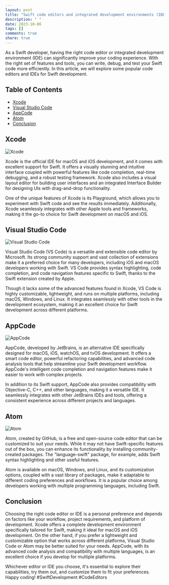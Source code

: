 ```yaml
---
layout: post
title: "Swift code editors and integrated development environments (IDEs)"
description: " "
date: 2023-10-06
tags: []
comments: true
share: true
---
```


As a Swift developer, having the right code editor or integrated development environment (IDE) can significantly improve your coding experience. With the right set of features and tools, you can write, debug, and test your Swift code more efficiently. In this article, we will explore some popular code editors and IDEs for Swift development.

## Table of Contents
- [Xcode](#xcode)
- [Visual Studio Code](#visual-studio-code)
- [AppCode](#appcode)
- [Atom](#atom)
- [Conclusion](#conclusion)

## Xcode

![Xcode](https://example.com/images/xcode.png)

Xcode is the official IDE for macOS and iOS development, and it comes with excellent support for Swift. It offers a visually stunning and intuitive interface coupled with powerful features like code completion, real-time debugging, and a robust testing framework. Xcode also includes a visual layout editor for building user interfaces and an integrated Interface Builder for designing UIs with drag-and-drop functionality.

One of the unique features of Xcode is its Playground, which allows you to experiment with Swift code and see the results immediately. Additionally, Xcode seamlessly integrates with other Apple tools and frameworks, making it the go-to choice for Swift development on macOS and iOS.

## Visual Studio Code

![Visual Studio Code](https://example.com/images/vscode.png)

Visual Studio Code (VS Code) is a versatile and extensible code editor by Microsoft. Its strong community support and vast collection of extensions make it a preferred choice for many developers, including iOS and macOS developers working with Swift. VS Code provides syntax highlighting, code completion, and code navigation features specific to Swift, thanks to the Swift extension created by Apple.

Though it lacks some of the advanced features found in Xcode, VS Code is highly customizable, lightweight, and runs on multiple platforms, including macOS, Windows, and Linux. It integrates seamlessly with other tools in the development ecosystem, making it an excellent choice for Swift development across different platforms.

## AppCode

![AppCode](https://example.com/images/appcode.png)

AppCode, developed by JetBrains, is an alternative IDE specifically designed for macOS, iOS, watchOS, and tvOS development. It offers a smart code editor, powerful refactoring capabilities, and advanced code analysis tools that help streamline your Swift development workflow. AppCode's intelligent code completion and navigation features make it easier to work with complex projects.

In addition to its Swift support, AppCode also provides compatibility with Objective-C, C++, and other languages, making it a versatile IDE. It seamlessly integrates with other JetBrains IDEs and tools, offering a consistent experience across different projects and languages.

## Atom

![Atom](https://example.com/images/atom.png)

Atom, created by GitHub, is a free and open-source code editor that can be customized to suit your needs. While it may not have Swift-specific features out of the box, you can enhance its functionality by installing community-created packages. The "language-swift" package, for example, adds Swift syntax highlighting and other useful features.

Atom is available on macOS, Windows, and Linux, and its customization options, coupled with a vast library of packages, make it adaptable to different coding preferences and workflows. It is a popular choice among developers working with multiple programming languages, including Swift.

## Conclusion

Choosing the right code editor or IDE is a personal preference and depends on factors like your workflow, project requirements, and platform of development. Xcode offers a complete development environment specifically tailored for Swift, making it ideal for macOS and iOS development. On the other hand, if you prefer a lightweight and customizable option that works across different platforms, Visual Studio Code or Atom may be better suited for your needs. AppCode, with its advanced code analysis and compatibility with multiple languages, is an excellent choice if you develop for multiple platforms.

Whichever editor or IDE you choose, it's essential to explore their capabilities, try them out, and customize them to fit your preferences. Happy coding! #SwiftDevelopment #CodeEditors